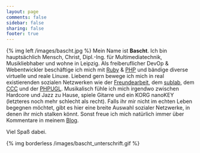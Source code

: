 ```yaml
---
layout: page
comments: false
sidebar: false
sharing: false
footer: true
---
```


{% img left /images/bascht.jpg %}
Mein Name ist **Bascht**. Ich bin
hauptsächlich Mensch, Christ, Dipl.-Ing. für Multimediatechnik,  Musikliebhaber und wohne in Leipzig.
Als freiberuflicher DevOp & Webentwickler beschäftige ich mich mit [Ruby](http://www.ruby-lang.org) & [PHP](http://www.php.net)
und bändige diverse virtuelle und reale Linuxe.
Liebend gern bewege ich mich in real existierenden sozialen Netzwerken wie der
[Freundearbeit](/mensch/freundearbeit.html),
dem [sublab](http://www.sublab.org),
dem [CCC](http://www.ccc.org)
und der [PHPUGL](http://www.phpugl.de).
Musikalisch fühle ich mich irgendwo zwischen Hardcore und Jazz zu Hause, spiele Gitarre und ein
KORG nanoKEY (letzteres noch mehr schlecht als recht). Falls ihr mir nicht im echten Leben begegnen möchtet, gibt es hier eine
breite Auswahl sozialer Netzwerke, in denen ihr mich stalken könnt. Sonst freue ich mich natürlich immer
über Kommentare in meinem <a href="http://bascht.com/blog" title="Mein Blog">Blog</a>.<br/>

Viel Spaß dabei.

{% img borderless /images/bascht_unterschrift.gif %}
